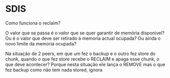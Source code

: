 # SDIS

Como funciona o reclaim?

O valor que se passa é o valor que se quer garantir de memória disponivel? Ou é o valor que deve ser retirado à memoria actual ocupada? Ou ainda o novo limite da memoria ocupada?

Na situação de 2 peers, em que um fez o backup e o outro fez store do chunk, quando o que fez store recebe o RECLAIM e apaga esse chunk, o que deve acontecer? Porque nesta situação ele lança o REMOVE mas o que fez backup como não tem nada stored, ignora
